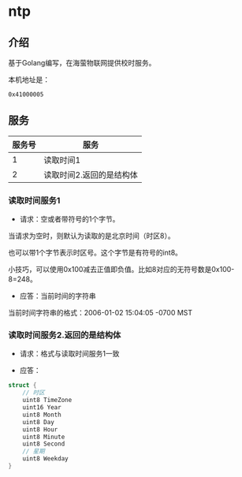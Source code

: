 # ntp

## 介绍
基于Golang编写，在海萤物联网提供校时服务。

本机地址是：
```text
0x41000005
```

## 服务
服务号|服务
---|---
1|读取时间1
2|读取时间2.返回的是结构体

### 读取时间服务1
- 请求：空或者带符号的1个字节。

当请求为空时，则默认为读取的是北京时间（时区8）。

也可以带1个字节表示时区号。这个字节是有符号的int8。

小技巧，可以使用0x100减去正值即负值。比如8对应的无符号数是0x100-8=248。

- 应答：当前时间的字符串

当前时间字符串的格式：2006-01-02 15:04:05 -0700 MST

### 读取时间服务2.返回的是结构体
- 请求：格式与读取时间服务1一致

- 应答：
```c
struct {
    // 时区
    uint8 TimeZone
    uint16 Year
    uint8 Month
    uint8 Day
    uint8 Hour
    uint8 Minute
    uint8 Second
    // 星期
    uint8 Weekday
}
```
